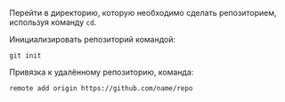Перейти в директорию, которую необходимо сделать репозиторием, используя команду `cd`.

Инициализировать репозиторий командой:
```
git init
```

Привязка к удалённому репозиторию, команда:
```
remote add origin https://github.com/name/repo
```

